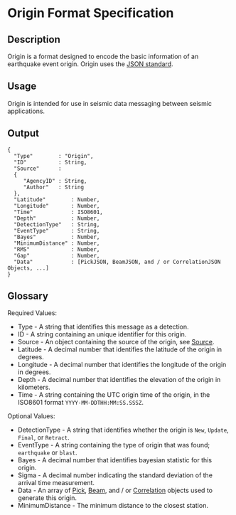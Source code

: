 # Origin Format Specification

## Description

Origin is a format designed to encode the basic information of an earthquake
event origin.  Origin uses the [JSON standard](http://www.json.org).

## Usage
Origin is intended for use in seismic data messaging between seismic
applications.

## Output

    {
      "Type"        : "Origin",
      "ID"          : String,
      "Source"      :
      {
         "AgencyID" : String,
         "Author"   : String
      },
      "Latitude"        : Number,
      "Longitude"       : Number,
      "Time"            : ISO8601,
      "Depth"           : Number,
      "DetectionType"   : String,
      "EventType"       : String,
      "Bayes"           : Number,
      "MinimumDistance" : Number,
      "RMS"             : Number,
      "Gap"             : Number,
      "Data"            : [PickJSON, BeamJSON, and / or CorrelationJSON Objects, ...]
    }

## Glossary
Required Values:
* Type - A string that identifies this message as a detection.
* ID - A string containing an unique identifier for this origin.
* Source - An object containing the source of the origin, see
[Source](Source.md).
* Latitude - A decimal number that identifies the latitude of the origin in 
degrees.
* Longitude - A decimal number that identifies the longitude of the origin in 
degrees.
* Depth - A decimal number that identifies the elevation of the origin in 
kilometers.
* Time - A string containing the UTC origin time of the origin, in the ISO8601
format `YYYY-MM-DDTHH:MM:SS.SSSZ`.

Optional Values:
* DetectionType - A string that identifies whether the origin is `New`,
`Update`, `Final`, or `Retract`.
* EventType - A string containing the type of origin that was found;
`earthquake` or `blast`.
* Bayes - A decimal number that identifies bayesian statistic for this origin.
* Sigma - A decimal number indicating the standard deviation of the arrival time
measurement.
* Data - An array of [Pick](Pick.md), [Beam](Beam.md), and / or
[Correlation](Correlation.md) objects used to generate this origin.
* MinimumDistance - The minimum distance to the closest station.
